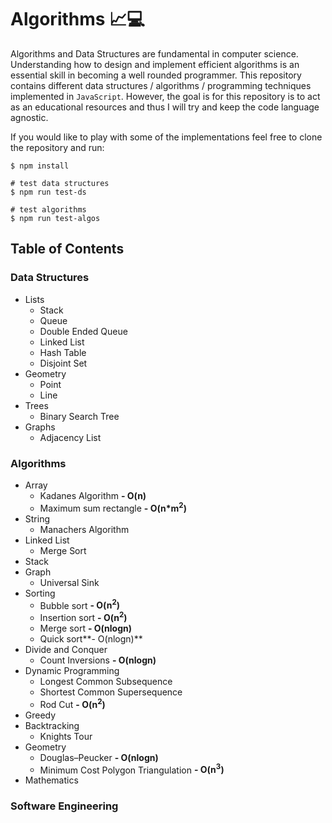# Algorithms 📈💻
Algorithms and Data Structures are fundamental in computer science. Understanding how to design and implement efficient algorithms is an essential skill in becoming a well rounded programmer. This repository contains different data structures / algorithms / programming techniques implemented in `JavaScript`. However, the goal is for this repository is to act as an educational resources and thus I will try and keep the code language agnostic.

If you would like to play with some of the implementations feel free to clone the repository and run: 
```
$ npm install
``` 
```
# test data structures
$ npm run test-ds 

# test algorithms
$ npm run test-algos
``` 

## Table of Contents

### Data Structures
  - Lists 
    - Stack
    - Queue
    - Double Ended Queue
    - Linked List
    - Hash Table
    - Disjoint Set
  - Geometry
    - Point
    - Line
  - Trees
    - Binary Search Tree
  - Graphs
    - Adjacency List

### Algorithms  
  - Array 
    - Kadanes Algorithm **- O(n)**
    - Maximum sum rectangle **- O(n*m<sup>2</sup>)**
  - String
    - Manachers Algorithm
  - Linked List
    - Merge Sort
  - Stack 
  - Graph
    - Universal Sink
  - Sorting
    - Bubble sort **- O(n<sup>2</sup>)**
    - Insertion sort **- O(n<sup>2</sup>)**
    - Merge sort **- O(nlogn)**
    - Quick sort**- O(nlogn)**
  - Divide and Conquer
    - Count Inversions **- O(nlogn)**
  - Dynamic Programming
    - Longest Common Subsequence
    - Shortest Common Supersequence
    - Rod Cut **- O(n<sup>2</sup>)**
  - Greedy
  - Backtracking
    - Knights Tour
  - Geometry
    - Douglas–Peucker **- O(nlogn)**
    - Minimum Cost Polygon Triangulation **- O(n<sup>3</sup>)**
  - Mathematics

### Software Engineering 
